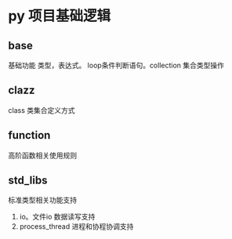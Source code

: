 # py 项目基础逻辑

## base

基础功能 类型，表达式。 loop条件判断语句。collection 集合类型操作


## clazz

class 类集合定义方式


## function

高阶函数相关使用规则


## std_libs
标准类型相关功能支持

1. io。文件io 数据读写支持
2. process_thread 进程和协程协调支持

